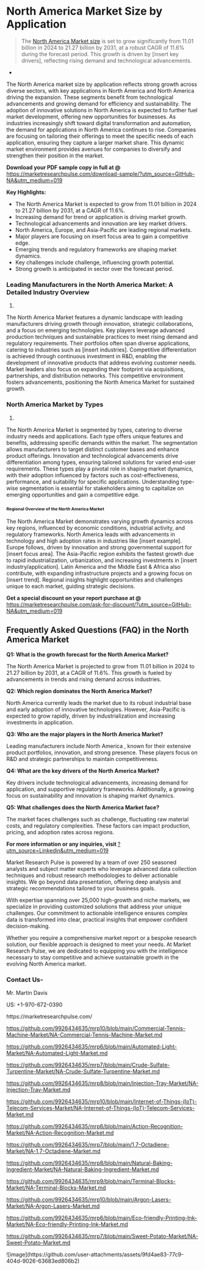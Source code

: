 <h1>North America  Market&nbsp;Size by Application</h1><blockquote><p>The <a href="https://marketresearchpulse.com/download-sample/?utm_source=GitHub-NA&amp;utm_medium=019">North America  Market size</a> is set to grow significantly from 11.01 billion in 2024 to 21.27 billion by 2031, at a robust CAGR of 11.6% during the forecast period. This growth is driven by [insert key drivers], reflecting rising demand and technological advancements.</p></blockquote><ul><li></li></ul><p>The North America  market size by application reflects strong growth across diverse sectors, with key applications in North America  and North America  driving the expansion. These segments benefit from technological advancements and growing demand for efficiency and sustainability. The adoption of innovative solutions in North America  is expected to further fuel market development, offering new opportunities for businesses. As industries increasingly shift toward digital transformation and automation, the demand for applications in North America  continues to rise. Companies are focusing on tailoring their offerings to meet the specific needs of each application, ensuring they capture a larger market share. This dynamic market environment provides avenues for companies to diversify and strengthen their position in the market.</p><p><strong>Download your PDF sample copy in full at @ </strong><a href="https://marketresearchpulse.com/download-sample/?utm_source=GitHub-NA&amp;utm_medium=019">https://marketresearchpulse.com/download-sample/?utm_source=GitHub-NA&amp;utm_medium=019</a></p><p><strong>Key Highlights: </strong></p><ul><li>The North America  Market is expected to grow from 11.01 billion in 2024 to 21.27 billion by 2031, at a CAGR of 11.6%.</li><li>Increasing demand for trend or application is driving market growth.</li><li>Technological advancements and innovation are key market drivers.</li><li>North America, Europe, and Asia-Pacific are leading regional markets.</li><li>Major players are focusing on insert focus area to gain a competitive edge.</li><li>Emerging trends and regulatory frameworks are shaping market dynamics.</li><li>Key challenges include challenge, influencing growth potential.</li><li>Strong growth is anticipated in sector over the forecast period.</li></ul><h3>Leading Manufacturers in the North America  Market: A Detailed Industry Overview</h3><ol><li></li></ol><div class="flex max-w-full flex-col flex-grow"><div class="min-h-8 text-message flex w-full flex-col items-end gap-2 whitespace-normal break-words [.text-message+&amp;]:mt-5" dir="auto" data-message-author-role="assistant" data-message-id="fd8432e4-4910-450d-b182-61b7bfb0a01f" data-message-model-slug="gpt-4o"><div class="flex w-full flex-col gap-1 empty:hidden first:pt-[3px]"><div class="markdown prose w-full break-words dark:prose-invert light"><p>The North America  Market features a dynamic landscape with leading manufacturers driving growth through innovation, strategic collaborations, and a focus on emerging technologies. Key players leverage advanced production techniques and sustainable practices to meet rising demand and regulatory requirements. Their portfolios often span diverse applications, catering to industries such as [insert industries]. Competitive differentiation is achieved through continuous investment in R&amp;D, enabling the development of innovative products that address evolving customer needs. Market leaders also focus on expanding their footprint via acquisitions, partnerships, and distribution networks. This competitive environment fosters advancements, positioning the North America  Market for sustained growth.</p></div></div></div></div><h3>North America  Market by Types</h3><ol><li></li></ol><div class="flex max-w-full flex-col flex-grow"><div class="min-h-8 text-message flex w-full flex-col items-end gap-2 whitespace-normal break-words [.text-message+&amp;]:mt-5" dir="auto" data-message-author-role="assistant" data-message-id="084470be-0bb7-4664-bddf-5156b4f41249" data-message-model-slug="gpt-4o-mini"><div class="flex w-full flex-col gap-1 empty:hidden first:pt-[3px]"><div class="markdown prose w-full break-words dark:prose-invert light"><p>The North America  Market is segmented by types, catering to diverse industry needs and applications. Each type offers unique features and benefits, addressing specific demands within the market. The segmentation allows manufacturers to target distinct customer bases and enhance product offerings. Innovation and technological advancements drive differentiation among types, ensuring tailored solutions for varied end-user requirements. These types play a pivotal role in shaping market dynamics, with their adoption influenced by factors such as cost-effectiveness, performance, and suitability for specific applications. Understanding type-wise segmentation is essential for stakeholders aiming to capitalize on emerging opportunities and gain a competitive edge.</p></div></div></div></div><h3><span style="font-size: 11px;">Regional Overview of the North America  Market</span></h3><div class="flex max-w-full flex-col flex-grow"><div class="min-h-8 text-message flex w-full flex-col items-end gap-2 whitespace-normal break-words [.text-message+&amp;]:mt-5" dir="auto" data-message-author-role="assistant" data-message-id="e9038762-ce64-4e30-91c9-9bd413514231" data-message-model-slug="gpt-4o-mini"><div class="flex w-full flex-col gap-1 empty:hidden first:pt-[3px]"><div class="markdown prose w-full break-words dark:prose-invert light"><p>The North America  Market demonstrates varying growth dynamics across key regions, influenced by economic conditions, industrial activity, and regulatory frameworks. North America leads with advancements in technology and high adoption rates in industries like [insert example]. Europe follows, driven by innovation and strong governmental support for [insert focus area]. The Asia-Pacific region exhibits the fastest growth due to rapid industrialization, urbanization, and increasing investments in [insert industry/application]. Latin America and the Middle East &amp; Africa also contribute, with expanding infrastructure projects and a growing focus on [insert trend]. Regional insights highlight opportunities and challenges unique to each market, guiding strategic decisions.</p></div></div></div></div><p><strong>Get a special discount on your report purchase at @ </strong><a href="https://marketresearchpulse.com/ask-for-discount/?utm_source=GitHub-NA&amp;utm_medium=019">https://marketresearchpulse.com/ask-for-discount/?utm_source=GitHub-NA&amp;utm_medium=019</a></p><h2>Frequently Asked Questions (FAQ) in the North America  Market</h2><p><strong>Q1: What is the growth forecast for the North America  Market?</strong></p><p>The North America  Market is projected to grow from 11.01 billion in 2024 to 21.27 billion by 2031, at a CAGR of 11.6%. This growth is fueled by advancements in trends and rising demand across industries.</p><p><strong>Q2: Which region dominates the North America  Market?</strong></p><p>North America currently leads the market due to its robust industrial base and early adoption of innovative technologies. However, Asia-Pacific is expected to grow rapidly, driven by industrialization and increasing investments in application.</p><p><strong>Q3: Who are the major players in the North America  Market?</strong></p><p>Leading manufacturers include North America , known for their extensive product portfolios, innovation, and strong presence. These players focus on R&amp;D and strategic partnerships to maintain competitiveness.</p><p><strong>Q4: What are the key drivers of the North America  Market?</strong></p><p>Key drivers include technological advancements, increasing demand for application, and supportive regulatory frameworks. Additionally, a growing focus on sustainability and innovation is shaping market dynamics.</p><p><strong>Q5: What challenges does the North America  Market face?</strong></p><p>The market faces challenges such as challenge, fluctuating raw material costs, and regulatory complexities. These factors can impact production, pricing, and adoption rates across regions.</p><p><strong>For more information or any inquiries, visit&nbsp;</strong><a href="?utm_source=Linkedin&utm_medium=019">?utm_source=Linkedin&utm_medium=019</a></p><p>Market Research Pulse is powered by a team of over 250 seasoned analysts and subject matter experts who leverage advanced data collection techniques and robust research methodologies to deliver actionable insights. We go beyond data presentation, offering deep analysis and strategic recommendations tailored to your business goals.</p><p>With expertise spanning over 25,000 high-growth and niche markets, we specialize in providing customized solutions that address your unique challenges. Our commitment to actionable intelligence ensures complex data is transformed into clear, practical insights that empower confident decision-making.</p><p>Whether you require a comprehensive market report or a bespoke research solution, our flexible approach is designed to meet your needs. At Market Research Pulse, we are dedicated to equipping you with the intelligence necessary to stay competitive and achieve sustainable growth in the evolving North America  market.</p><h3><strong>Contact Us-</strong></h3><p>Mr. Martin Davis</p><p>US: +1-970-672-0390</p><p>https://marketresearchpulse.com/</p><p><a href="https://github.com/9926434635/mrp10/blob/main/Commercial-Tennis-Machine-Market/NA-Commercial-Tennis-Machine-Market.md">https://github.com/9926434635/mrp10/blob/main/Commercial-Tennis-Machine-Market/NA-Commercial-Tennis-Machine-Market.md</a></p><p><a href="https://github.com/9926434635/mrp6/blob/main/Automated-Light-Market/NA-Automated-Light-Market.md">https://github.com/9926434635/mrp6/blob/main/Automated-Light-Market/NA-Automated-Light-Market.md</a></p><p><a href="https://github.com/9926434635/mrp7/blob/main/Crude-Sulfate-Turpentine-Market/NA-Crude-Sulfate-Turpentine-Market.md">https://github.com/9926434635/mrp7/blob/main/Crude-Sulfate-Turpentine-Market/NA-Crude-Sulfate-Turpentine-Market.md</a></p><p><a href="https://github.com/9926434635/mrp8/blob/main/Injection-Tray-Market/NA-Injection-Tray-Market.md">https://github.com/9926434635/mrp8/blob/main/Injection-Tray-Market/NA-Injection-Tray-Market.md</a></p><p><a href="https://github.com/9926434635/mrp10/blob/main/Internet-of-Things-(IoT)-Telecom-Services-Market/NA-Internet-of-Things-(IoT)-Telecom-Services-Market.md">https://github.com/9926434635/mrp10/blob/main/Internet-of-Things-(IoT)-Telecom-Services-Market/NA-Internet-of-Things-(IoT)-Telecom-Services-Market.md</a></p><p><a href="https://github.com/9926434635/mrp6/blob/main/Action-Recognition-Market/NA-Action-Recognition-Market.md">https://github.com/9926434635/mrp6/blob/main/Action-Recognition-Market/NA-Action-Recognition-Market.md</a></p><p><a href="https://github.com/9926434635/mrp7/blob/main/1,7-Octadiene-Market/NA-1,7-Octadiene-Market.md">https://github.com/9926434635/mrp7/blob/main/1,7-Octadiene-Market/NA-1,7-Octadiene-Market.md</a></p><p><a href="https://github.com/9926434635/mrp8/blob/main/Natural-Baking-Ingredient-Market/NA-Natural-Baking-Ingredient-Market.md">https://github.com/9926434635/mrp8/blob/main/Natural-Baking-Ingredient-Market/NA-Natural-Baking-Ingredient-Market.md</a></p><p><a href="https://github.com/9926434635/mrp9/blob/main/Terminal-Blocks-Market/NA-Terminal-Blocks-Market.md">https://github.com/9926434635/mrp9/blob/main/Terminal-Blocks-Market/NA-Terminal-Blocks-Market.md</a></p><p><a href="https://github.com/9926434635/mrp10/blob/main/Argon-Lasers-Market/NA-Argon-Lasers-Market.md">https://github.com/9926434635/mrp10/blob/main/Argon-Lasers-Market/NA-Argon-Lasers-Market.md</a></p><p><a href="https://github.com/9926434635/mrp6/blob/main/Eco-friendly-Printing-Ink-Market/NA-Eco-friendly-Printing-Ink-Market.md">https://github.com/9926434635/mrp6/blob/main/Eco-friendly-Printing-Ink-Market/NA-Eco-friendly-Printing-Ink-Market.md</a></p><p><a href="https://github.com/9926434635/mrp7/blob/main/Sweet-Potato-Market/NA-Sweet-Potato-Market.md">https://github.com/9926434635/mrp7/blob/main/Sweet-Potato-Market/NA-Sweet-Potato-Market.md</a></p>
![image](https://github.com/user-attachments/assets/9fd4ae83-77c9-404d-9026-63683ed806b2)

